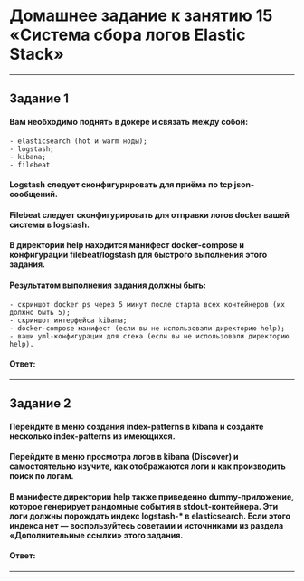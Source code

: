 # Домашнее задание к занятию 15 «Система сбора логов Elastic Stack»
---
## Задание 1
#### Вам необходимо поднять в докере и связать между собой:
```
- elasticsearch (hot и warm ноды);
- logstash;
- kibana;
- filebeat.
```
#### Logstash следует сконфигурировать для приёма по tcp json-сообщений.

#### Filebeat следует сконфигурировать для отправки логов docker вашей системы в logstash.

#### В директории help находится манифест docker-compose и конфигурации filebeat/logstash для быстрого выполнения этого задания.

#### Результатом выполнения задания должны быть:
```
- скриншот docker ps через 5 минут после старта всех контейнеров (их должно быть 5);
- скриншот интерфейса kibana;
- docker-compose манифест (если вы не использовали директорию help);
- ваши yml-конфигурации для стека (если вы не использовали директорию help).
```
#### Ответ:

---

## Задание 2
#### Перейдите в меню создания index-patterns в kibana и создайте несколько index-patterns из имеющихся.

#### Перейдите в меню просмотра логов в kibana (Discover) и самостоятельно изучите, как отображаются логи и как производить поиск по логам.

#### В манифесте директории help также приведенно dummy-приложение, которое генерирует рандомные события в stdout-контейнера. Эти логи должны порождать индекс logstash-* в elasticsearch. Если этого индекса нет — воспользуйтесь советами и источниками из раздела «Дополнительные ссылки» этого задания.

#### Ответ: 

---
